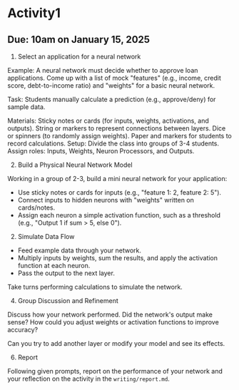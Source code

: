 # Activity1

## Due: 10am on January 15, 2025

1. Select an application for a neural network

Example: A neural network must decide whether to approve loan applications.
Come up with a list of mock "features" (e.g., income, credit score, debt-to-income ratio) and "weights" for a basic neural network.

Task:
Students manually calculate a prediction (e.g., approve/deny) for sample data.

Materials:
Sticky notes or cards (for inputs, weights, activations, and outputs).
String or markers to represent connections between layers.
Dice or spinners (to randomly assign weights).
Paper and markers for students to record calculations.
Setup:
Divide the class into groups of 3-4 students.
Assign roles: Inputs, Weights, Neuron Processors, and Outputs.

2. Build a Physical Neural Network Model
   
Working in a group of 2-3, build a mini neural network for your application:

- Use sticky notes or cards for inputs (e.g., "feature 1: 2, feature 2: 5").
- Connect inputs to hidden neurons with "weights" written on cards/notes.
- Assign each neuron a simple activation function, such as a threshold (e.g., "Output 1 if sum > 5, else 0").

2. Simulate Data Flow
   
- Feed example data through your network.
- Multiply inputs by weights, sum the results, and apply the activation function at each neuron.
- Pass the output to the next layer.

Take turns performing calculations to simulate the network.

4. Group Discussion and Refinement
   
Discuss how your network performed. Did the network's output make sense?
How could you adjust weights or activation functions to improve accuracy?

Can you try to add another layer or modify your model and see its effects.

6. Report 

Following given prompts, report on the performance of your network and your reflection on the activity in the `writing/report.md`.

